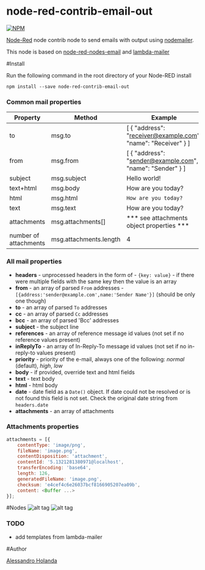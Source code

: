 # node-red-contrib-email-out

[![NPM](https://nodei.co/npm/node-red-contrib-email-out.png)](https://nodei.co/npm/node-red-contrib-email-out/)

[Node-Red][1] node contrib node to send emails with output using [nodemailer][2].

This node is based on [node-red-nodes-email][5] and [lambda-mailer][4] 

#Install

Run the following command in the root directory of your Node-RED install

    npm install --save node-red-contrib-email-out

### Common mail properties
Property | Method | Example
------------ | --- | ------------
to | msg.to | [ { "address": "receiver@example.com", "name": "Receiver" } ]
from | msg.from | [ { "address": "sender@example.com", "name": "Sender" } ]
subject | msg.subject | Hello world!
text+html | msg.body | How are you today?
html | msg.html | <code><html><body>How are you today?</body></html></code>
text | msg.text | How are you today?
attachments | msg.attachments[] | *** see attachments object properties ***
number of attachments | msg.attachments.length | 4

### All mail properties

  * **headers** - unprocessed headers in the form of - `{key: value}` - if there were multiple fields with the same key then the value is an array
  * **from** - an array of parsed `From` addresses - `[{address:'sender@example.com',name:'Sender Name'}]` (should be only one though)
  * **to** - an array of parsed `To` addresses
  * **cc** - an array of parsed `Cc` addresses
  * **bcc** - an array of parsed 'Bcc' addresses
  * **subject** - the subject line
  * **references** - an array of reference message id values (not set if no reference values present)
  * **inReplyTo** - an array of In-Reply-To message id values (not set if no in-reply-to values present)
  * **priority** - priority of the e-mail, always one of the following: *normal* (default), *high*, *low*
  * **body** - if provided, override text and html fields
  * **text** - text body
  * **html** - html body
  * **date** - date field as a `Date()` object. If date could not be resolved or is not found this field is not set. Check the original date string from `headers.date`
  * **attachments** - an array of attachments

### Attachments properties
```javascript
attachments = [{
    contentType: 'image/png',
    fileName: 'image.png',
    contentDisposition: 'attachment',
    contentId: '5.1321281380971@localhost',
    transferEncoding: 'base64',
    length: 126,
    generatedFileName: 'image.png',
    checksum: 'e4cef4c6e26037bcf8166905207ea09b',
    content: <Buffer ...>
}];
```
#Nodes
![alt tag](https://raw.githubusercontent.com/alessh/node-red-contrib-email-out/master/node.png)
![alt tag](https://raw.githubusercontent.com/alessh/node-red-contrib-email-out/master/flow.png)

### TODO

- add templates from lambda-mailer

#Author

[Alessandro Holanda][3]

[1]:http://nodered.org
[2]:https://www.npmjs.com/package/nodemailer
[3]:https://github.com/alessh
[4]:https://github.com/eahefnawy/lambda-mailer
[5]:https://github.com/node-red/node-red-nodes/tree/master/social/email